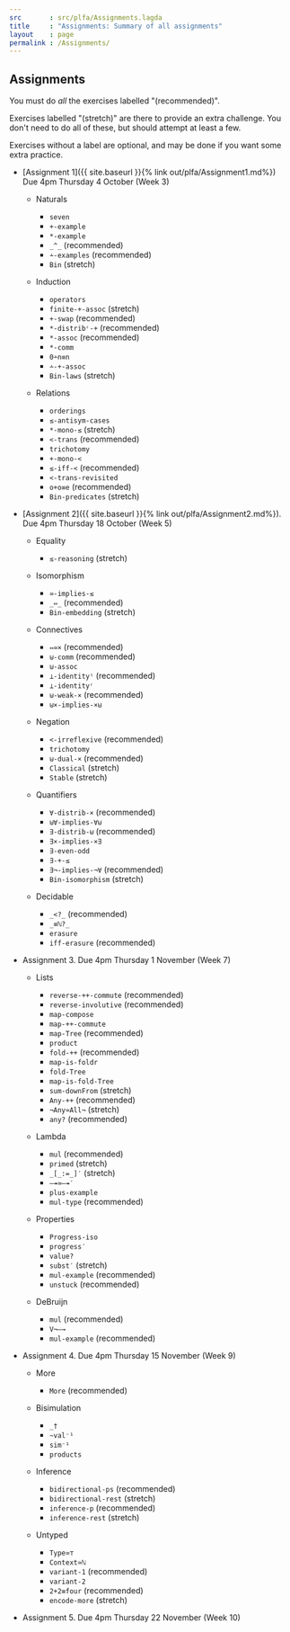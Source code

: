 ```yaml
---
src       : src/plfa/Assignments.lagda
title     : "Assignments: Summary of all assignments"
layout    : page
permalink : /Assignments/
---
```


## Assignments

You must do _all_ the exercises labelled "(recommended)".

Exercises labelled "(stretch)" are there to provide an extra challenge.
You don't need to do all of these, but should attempt at least a few.

Exercises without a label are optional, and may be done if you want
some extra practice.

* [Assignment 1]({{ site.baseurl }}{% link out/plfa/Assignment1.md%}) Due 4pm Thursday 4 October (Week 3)

  + Naturals
    - `seven`
    - `+-example`
    - `*-example`
    - `_^_` (recommended)
    - `∸-examples` (recommended)
    - `Bin` (stretch)

  + Induction
    - `operators`
    - `finite-+-assoc` (stretch)
    - `+-swap` (recommended)
    - `*-distribʳ-+` (recommended)
    - `*-assoc` (recommended)
    - `*-comm`
    - `0∸n≡n`
    - `∸-+-assoc`
    - `Bin-laws` (stretch)

  + Relations
    - `orderings`
    - `≤-antisym-cases`
    - `*-mono-≤` (stretch)
    - `<-trans` (recommended)
    - `trichotomy`
    - `+-mono-<`
    - `≤-iff-<` (recommended) 
    - `<-trans-revisited`
    - `o+o≡e` (recommended)
    - `Bin-predicates` (stretch)

* [Assignment 2]({{ site.baseurl }}{% link out/plfa/Assignment2.md%}). Due 4pm Thursday 18 October (Week 5)

  + Equality
    - `≤-reasoning` (stretch)

  + Isomorphism
    - `≃-implies-≲`
    - `_⇔_` (recommended)
    - `Bin-embedding` (stretch)

  + Connectives
    - `⇔≃×` (recommended)
    - `⊎-comm` (recommended)
    - `⊎-assoc`
    - `⊥-identityˡ` (recommended)
    - `⊥-identityʳ`
    - `⊎-weak-×` (recommended)
    - `⊎×-implies-×⊎`

  + Negation
    - `<-irreflexive` (recommended)
    - `trichotomy`
    - `⊎-dual-×` (recommended)
    - `Classical` (stretch)
    - `Stable` (stretch)

  + Quantifiers
    - `∀-distrib-×` (recommended)
    - `⊎∀-implies-∀⊎`
    - `∃-distrib-⊎` (recommended)
    - `∃×-implies-×∃`
    - `∃-even-odd`
    - `∃-+-≤`
    - `∃¬-implies-¬∀` (recommended)
    - `Bin-isomorphism` (stretch)

  + Decidable
    - `_<?_` (recommended)
    - `_≡ℕ?_`
    - `erasure`
    - `iff-erasure` (recommended)

* Assignment 3. Due 4pm Thursday 1 November (Week 7)

  + Lists
    - `reverse-++-commute` (recommended)
    - `reverse-involutive` (recommended)
    - `map-compose`
    - `map-++-commute`
    - `map-Tree` (recommended)
    - `product`
    - `fold-++` (recommended)
    - `map-is-foldr`
    - `fold-Tree`
    - `map-is-fold-Tree`
    - `sum-downFrom` (stretch)
    - `Any-++` (recommended)
    - `¬Any≃All¬` (stretch)
    - `any?` (recommended)

  + Lambda
    - `mul` (recommended)
    - `primed` (stretch)
    - `_[_:=_]′` (stretch)
    - `—↠≃—↠′`
    - `plus-example`
    - `mul-type` (recommended)

  + Properties
    - `Progress-iso`
    - `progress′`
    - `value?`
    - `subst′` (stretch)
    - `mul-example` (recommended)
    - `unstuck` (recommended)

  + DeBruijn
    - `mul` (recommended)
    - `V¬—→`
    - `mul-example` (recommended)

* Assignment 4. Due 4pm Thursday 15 November (Week 9)

  + More
    - `More` (recommended)

  + Bisimulation
    - `_†`
    - `~val⁻¹`
    - `sim⁻¹`
    - `products`

  + Inference
    - `bidirectional-ps` (recommended)
    - `bidirectional-rest` (stretch)
    - `inference-p` (recommended)
    - `inference-rest` (stretch)

  + Untyped
    - `Type≃⊤`
    - `Context≃ℕ`
    - `variant-1` (recommended)
    - `variant-2`
    - `2+2≡four` (recommended)
    - `encode-more` (stretch)

* Assignment 5. Due 4pm Thursday 22 November (Week 10)
